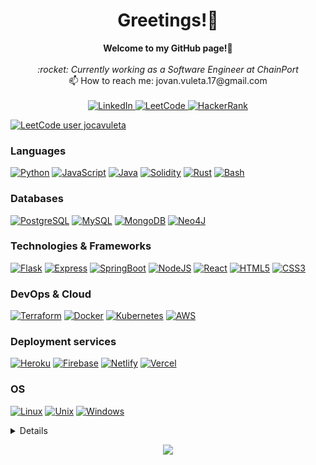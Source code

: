 <h1 align="center">Greetings!👋</h1>

<p align="center">
    <b>Welcome to my GitHub page!🙌</b><br><br>
    <i>
    :rocket: Currently working as a Software Engineer at ChainPort<br>
    </i>
        📫 How to reach me: jovan.vuleta.17@gmail.com<br><br>
    <a href="https://www.linkedin.com/in/jovan-vuleta">
        <img src="https://img.shields.io/badge/LinkedIn-blue?style=flat-square&logo=linkedin" alt="LinkedIn">
    </a>
    <a href="https://leetcode.com/jocavuleta">
        <img src="https://img.shields.io/badge/LeetCode-blue?style=flat-square&logo=LeetCode" alt="LeetCode">
    </a>
    <a href="https://www.hackerrank.com/jocavuleta">
        <img src="https://img.shields.io/badge/HackerRank-blue?style=flat-square&logo=HackerRank" alt="HackerRank">
    </a>
    
<!-- [![Gmail Badge](https://img.shields.io/badge/-jovan.vuleta.17@gmail.com-c14438?style=flat-square&logo=Gmail&logoColor=white&link=mailto:jovan.vuleta.17@gmail.com)](mailto:jovan.vuleta.17@gmail.com)     -->
[![LeetCode user jocavuleta](https://img.shields.io/badge/dynamic/json?style=for-the-badge&labelColor=black&color=%23ffa116&label=Solved&query=solvedOverTotal&url=https%3A%2F%2Fleetcode-badge.vercel.app%2Fapi%2Fusers%2Fjocavuleta&logo=leetcode&logoColor=yellow)](https://leetcode.com/jocavuleta/)

</a>
</p>

### Languages
[![Python](https://img.shields.io/badge/python-black?style=for-the-badge&logo=python)](https://github.com/jovanvuleta)
[![JavaScript](https://img.shields.io/badge/javascript-black?style=for-the-badge&logo=javascript)](https://github.com/jovanvuleta)
[![Java](https://img.shields.io/badge/java-black?style=for-the-badge&logo=openjdk)](https://github.com/jovanvuleta)
[![Solidity](https://img.shields.io/badge/solidity-black?style=for-the-badge&logo=solidity)](https://github.com/jocavuleta)
[![Rust](https://img.shields.io/badge/rust-black?style=for-the-badge&logo=rust)](https://github.com/jovanvuleta)
[![Bash](https://img.shields.io/badge/bash-black?style=for-the-badge&logo=gnu-bash&logoColor=white)](https://github.com/jovanvuleta)

### Databases
[![PostgreSQL](https://img.shields.io/badge/postgresql-black?style=for-the-badge&logo=postgresql)](https://github.com/jovanvuleta)
[![MySQL](https://img.shields.io/badge/sql-black?style=for-the-badge&logo=mysql)](https://github.com/jovanvuleta)
[![MongoDB](https://img.shields.io/badge/mongodb-black?style=for-the-badge&logo=mongodb)](https://github.com/jovanvuleta)
[![Neo4J](https://img.shields.io/badge/neo4j-black?style=for-the-badge&logo=neo4j)](https://github.com/jovanvuleta)

### Technologies & Frameworks
[![Flask](https://img.shields.io/badge/flask-black?style=for-the-badge&logo=flask)](https://github.com/jovanvuleta)
[![Express](https://img.shields.io/badge/express-black?style=for-the-badge&logo=express)](https://github.com/jovanvuleta)
[![SpringBoot](https://img.shields.io/badge/spring-black?style=for-the-badge&logo=spring)](https://github.com/jovanvuleta)
[![NodeJS](https://img.shields.io/badge/nodejs-black?style=for-the-badge&logo=node.js)](https://github.com/jovanvuleta)
[![React](https://img.shields.io/badge/react-black?style=for-the-badge&logo=react)](https://github.com/jovanvuleta)
[![HTML5](https://img.shields.io/badge/html5-black?style=for-the-badge&logo=html5)](https://github.com/jovanvuleta)
[![CSS3](https://img.shields.io/badge/css3-black?style=for-the-badge&logo=css3)](https://github.com/jovanvuleta)

### DevOps & Cloud
[![Terraform](https://img.shields.io/badge/terraform-black?style=for-the-badge&logo=terraform)](https://github.com/jovanvuleta)
[![Docker](https://img.shields.io/badge/docker-black?style=for-the-badge&logo=docker)](https://hub.docker.com/u/jovanvuleta)
[![Kubernetes](https://img.shields.io/badge/kubernetes-black?style=for-the-badge&logo=kubernetes)](https://github.com/jovanvuleta)
[![AWS](https://img.shields.io/badge/aws-black?style=for-the-badge&logo=amazon-aws)](https://github.com/jovanvuleta)

### Deployment services
[![Heroku](https://img.shields.io/badge/heroku-black?style=for-the-badge&logo=heroku)](https://github.com/jovanvuleta)
[![Firebase](https://img.shields.io/badge/firebase-black?style=for-the-badge&logo=firebase)](https://hub.docker.com/u/jovanvuleta)
[![Netlify](https://img.shields.io/badge/netlify-black?style=for-the-badge&logo=netlify)](https://github.com/jovanvuleta)
[![Vercel](https://img.shields.io/badge/vercel-black?style=for-the-badge&logo=vercel)](https://github.com/jovanvuleta)

### OS
[![Linux](https://img.shields.io/badge/linux-black?style=for-the-badge&logo=Linux)](https://github.com/jovanvuleta)
[![Unix](https://img.shields.io/badge/apple-black?style=for-the-badge&logo=apple)](https://github.com/jovanvuleta)
[![Windows](https://img.shields.io/badge/Windows-black?style=for-the-badge&logo=Windows)](https://github.com/jovanvuleta)

<details>
<p align="center">
  <a href="https://github.com/jovanvuleta">
    <img src="http://github-profile-summary-cards.vercel.app/api/cards/profile-details?username=jovanvuleta&theme=transparent" />
  </a>
  <a href="https://github.com/jovanvuleta">
    <img src="https://github-readme-streak-stats.herokuapp.com/?user=jovanvuleta&hide_border=true&card_width=338&theme=transparent" />
  </a>
  <a href="https://github.com/jovanvuleta">
    <img src="http://github-profile-summary-cards.vercel.app/api/cards/stats?username=jovanvuleta&theme=transparent" />
  </a>
<!--   <a href="https://github.com/jovanvuleta">
    <img src="https://github-readme-stats.vercel.app/api/top-langs/?username=jovanvuleta&langs_count=10&exclude_repo=&hide=jupyter%20notebook,vim%20script,cmake,makefile,batchfile,emacs%20lisp,css,html&layout=default&card_width=699&hide_border=true&theme=transparent" />
  </a> -->
</p>
</details>

<p align="center">
  <a href="https://github.com/jovanvuleta">
    <img src="https://komarev.com/ghpvc/?username=jovanvuleta&color=blue&style=flat)" />
  </a>
</p>
<!--

- 🔭 I’m currently working on ...
- 🌱 I’m currently learning ...
- 👯 I’m looking to collaborate on ...
- 🤔 I’m looking for help with ...
- 💬 Ask me about ...
- 📫 How to reach me: ...
- 😄 Pronouns: ...
- ⚡ Fun fact: ...
-->

<!-- ### Greetings 👋

Welcome to my GitHub page! :raised_hands:

- :rocket: Currently working as a Software Engineer at [ChainPort](https://chainport.io/)
- :books: Software and Data Engineering student
- 📫 How to reach me: jovan.vuleta.17@gmail.com

[<img src="https://img.shields.io/badge/linkedin-%230077B5.svg?&style=for-the-badge&logo=linkedin&logoColor=white" />](https://www.linkedin.com/in/jovan-vuleta/)

![jovan's github stats](https://github-readme-stats.vercel.app/api?username=jovanvuleta&show_icons=true&count_private=true&theme=algolia) -->

<!--
**jovanvuleta/jovanvuleta** is a ✨ _special_ ✨ repository because its `README.md` (this file) appears on your GitHub profile.

Here are some ideas to get you started:

- 🔭 I’m currently working on ...
- 🌱 I’m currently learning ...
- 👯 I’m looking to collaborate on ...
- 🤔 I’m looking for help with ...
- 💬 Ask me about ...

- 😄 Pronouns: ...
- ⚡ Fun fact: ...
-->
